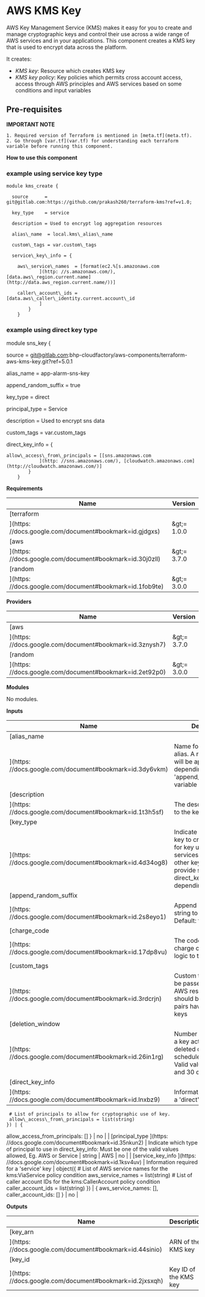 # AWS KMS Key

AWS Key Management Service (KMS) makes it easy for you to create and manage cryptographic keys and control their use across a wide range of AWS services and in your applications. This component creates a KMS key that is used to encrypt data across the platform.

It creates:

- _KMS key_: Resource which creates KMS key
- _KMS key policy_: Key policies which permits cross account access, access through AWS principles and AWS services based on some conditions and input variables

## Pre-requisites

**IMPORTANT NOTE**

    1. Required version of Terraform is mentioned in [meta.tf](meta.tf).
    2. Go through [var.tf](var.tf) for understanding each terraform variable before running this component.


**How to use this component**


### example using service key type
```
module kms_create {

  source      = git@gitlab.com:https://github.com/prakash260/terraform-kms?ref=v1.0;

  key_type    = service

  description = Used to encrypt log aggregation resources

  alias\_name  = local.kms\_alias\_name

  custom\_tags = var.custom\_tags

  service\_key\_info = {

    aws\_service\_names  = [format(ec2.%[s.amazonaws.com
            ](http: //s.amazonaws.com/), [data.aws\_region.current.name](http://data.aws_region.current.name/))]

    caller\_account\_ids = [data.aws\_caller\_identity.current.account\_id
            ]
        }
    }
```
### example using direct key type

module sns\_key {

  source = git@gitlab.com:bhp-cloudfactory/aws-components/terraform-aws-kms-key.git?ref=5.0.1

  alias\_name           = app-alarm-sns-key

  append\_random\_suffix = true

  key\_type             = direct

  principal\_type       = Service

  description          = Used to encrypt sns data

  custom\_tags          = var.custom\_tags

  direct\_key\_info = {

    allow\_access\_from\_principals = [[sns.amazonaws.com
                ](http: //sns.amazonaws.com/), [cloudwatch.amazonaws.com](http://cloudwatch.amazonaws.com/)]
            }
        }

**Requirements**

| **Name** | **Version** |
| --- | --- |
| [terraform
        ](https: //docs.google.com/document#bookmark=id.gjdgxs)  | \&gt;= 1.0.0 |
| [aws
        ](https: //docs.google.com/document#bookmark=id.30j0zll)  | \&gt;= 3.7.0 |
| [random
        ](https: //docs.google.com/document#bookmark=id.1fob9te)  | \&gt;= 3.0.0 |

**Providers**

| **Name** | **Version** |
| --- | --- |
| [aws
        ](https: //docs.google.com/document#bookmark=id.3znysh7)  | \&gt;= 3.7.0 |
| [random
        ](https: //docs.google.com/document#bookmark=id.2et92p0)  | \&gt;= 3.0.0 |

**Modules**

No modules.

**Inputs**

| **Name** | **Description** | **Type** | **Default** | **Required** |
| --- | --- | --- | --- | --- |
| [alias\_name
        ](https: //docs.google.com/document#bookmark=id.3dy6vkm)  | Name for the kms key alias. A random string will be appended depending on the &#39;append\_random\_suffix&#39; variable | string | n/a | yes |
| [description
        ](https: //docs.google.com/document#bookmark=id.1t3h5sf)  | The description to give to the key | string | n/a | yes |
| [key\_type
        ](https: //docs.google.com/document#bookmark=id.4d34og8)  | Indicate which kind of key to create: &#39;service&#39; for key used by services; &#39;direct&#39; for other keys. Must provide service\_key or direct\_key maps depending on the type | string | n/a | yes |
| [append\_random\_suffix
        ](https: //docs.google.com/document#bookmark=id.2s8eyo1)  | Append a random string to the alias name. Default: true (yes) | bool | true | no |
| [charge\_code
        ](https: //docs.google.com/document#bookmark=id.17dp8vu)  | The code for applying charge code billing logic to the resources | string |  | no |
| [custom\_tags
        ](https: //docs.google.com/document#bookmark=id.3rdcrjn)  | Custom tags which can be passed on to the AWS resources. They should be key value pairs having distinct keys | map(any) | {} | no |
| [deletion\_window
        ](https: //docs.google.com/document#bookmark=id.26in1rg)  | Number of days before a key actually gets deleted once it&#39;s been scheduled for deletion. Valid value between 7 and 30 days | number | 30 | no |
| [direct\_key\_info
        ](https: //docs.google.com/document#bookmark=id.lnxbz9)  | Information required for a &#39;direct&#39; key | object({
     # List of principals to allow for cryptographic use of key.
     allow\_access\_from\_principals = list(string)
    }) | {
   allow\_access\_from\_principals: []
    } | no |
| [principal\_type
    ](https: //docs.google.com/document#bookmark=id.35nkun2)  | Indicate which type of principal to use in direct\_key\_info: Must be one of the valid values allowed, Eg. AWS or Service | string | AWS | no |
| [service\_key\_info
    ](https: //docs.google.com/document#bookmark=id.1ksv4uv)  | Information required for a &#39;service&#39; key | object({
     # List of AWS service names for the kms:ViaService policy condition
     aws\_service\_names = list(string)
     # List of caller account IDs for the kms:CallerAccount policy condition
     caller\_account\_ids = list(string)
}) | {
   aws\_service\_names: [],
   caller\_account\_ids: []
} | no |

**Outputs**

| **Name** | **Description** |
| --- | --- |
| [key\_arn
](https: //docs.google.com/document#bookmark=id.44sinio)  | ARN of the KMS key |
| [key\_id
](https: //docs.google.com/document#bookmark=id.2jxsxqh)  | Key ID of the KMS key |